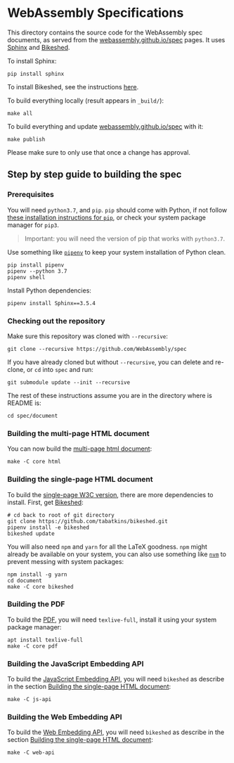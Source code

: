 # WebAssembly Specifications

This directory contains the source code for the WebAssembly spec documents, as served from the [webassembly.github.io/spec](https://webassembly.github.io/spec) pages.
It uses [Sphinx](http://www.sphinx-doc.org/) and [Bikeshed](https://github.com/tabatkins/bikeshed).

To install Sphinx:
```
pip install sphinx
```

To install Bikeshed, see the instructions [here](https://tabatkins.github.io/bikeshed/#installing).


To build everything locally (result appears in `_build/`):
```
make all
```

To build everything and update [webassembly.github.io/spec](https://webassembly.github.io/spec) with it:
```
make publish
```
Please make sure to only use that once a change has approval.

## Step by step guide to building the spec

### Prerequisites

You will need `python3.7`, and `pip`. `pip` should come with Python, if not follow [these installation instructions for `pip`](https://pip.pypa.io/en/stable/installing/), or check your system package manager for `pip3`.

> Important: you will need the version of pip that works with `python3.7`.


Use something like [`pipenv`](https://pipenv.pypa.io/) to keep your system installation of Python clean.

```
pip install pipenv
pipenv --python 3.7
pipenv shell
```

Install Python dependencies:

```
pipenv install Sphinx==3.5.4
```

### Checking out the repository

Make sure this repository was cloned with `--recursive`:

```
git clone --recursive https://github.com/WebAssembly/spec
```

If you have already cloned but without `--recursive`, you can delete and re-clone, or `cd` into `spec` and run:

```
git submodule update --init --recursive
```

The rest of these instructions assume you are in the directory where is README is:

```
cd spec/document
```

### Building the multi-page HTML document

You can now build the [multi-page html document](https://webassembly.github.io/spec/core/):

```
make -C core html
```

### Building the single-page HTML document

To build the [single-page W3C version](https://webassembly.github.io/spec/core/bikeshed/), there are more dependencies to install. First, get [Bikeshed](https://github.com/tabatkins/bikeshed):

```
# cd back to root of git directory
git clone https://github.com/tabatkins/bikeshed.git
pipenv install -e bikeshed
bikeshed update
```

You will also need `npm` and `yarn` for all the LaTeX goodness. `npm` might already be available on your system, you can also use something like [`nvm`](https://github.com/nvm-sh/nvm) to prevent messing with system packages:

```
npm install -g yarn
cd document
make -C core bikeshed
```

### Building the PDF

To build the [PDF](https://webassembly.github.io/spec/core/_download/WebAssembly.pdf), you will need `texlive-full`, install it using your system package manager:

```
apt install texlive-full
make -C core pdf
```

### Building the JavaScript Embedding API

To build the [JavaScript Embedding API](https://webassembly.github.io/spec/js-api/index.html), you will need `bikeshed` as describe in the section [Building the single-page HTML document](#building-the-single-page-html-document):

```
make -C js-api
```

### Building the Web Embedding API

To build the [Web Embedding API](https://webassembly.github.io/spec/web-api/index.html), you will need `bikeshed` as describe in the section [Building the single-page HTML document](#building-the-single-page-html-document):

```
make -C web-api
```
